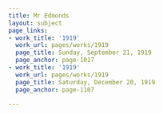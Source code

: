 ```yaml
---
title: Mr Edmonds
layout: subject
page_links:
- work_title: '1919'
  work_url: pages/works/1919
  page_title: Sunday, September 21, 1919
  page_anchor: page-1017
- work_title: '1919'
  work_url: pages/works/1919
  page_title: Saturday, December 20, 1919
  page_anchor: page-1107

---
```

